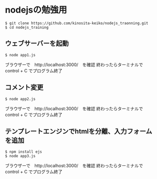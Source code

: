 # nodejsの勉強用

```
$ git clone https://github.com/kinosita-keiko/nodejs_traonning.git
$ cd nodejs_training
```

## ウェブサーバーを起動
```
$ node app1.js
```
ブラウザーで　http://localhost:3000/　を確認
終わったらターミナルで　control + C でプログラム終了

## コメント変更
```
$ node app2.js
```
ブラウザーで　http://localhost:3000/　を確認
終わったらターミナルで　control + C でプログラム終了

## テンプレートエンジンでhtmlを分離、入力フォームを追加
```
$ npm install ejs
$ node app3.js
```

ブラウザーで　http://localhost:3000/　を確認
終わったらターミナルで　control + C でプログラム終了
